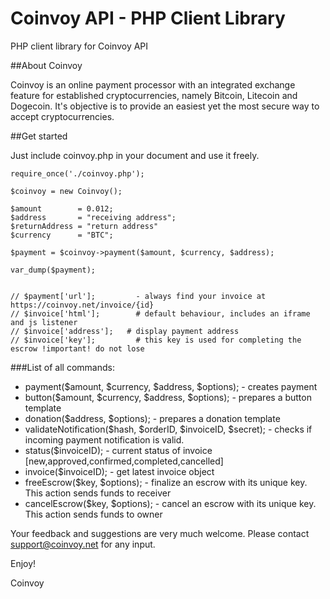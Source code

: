 Coinvoy API - PHP Client Library
================================

PHP client library for Coinvoy API


##About Coinvoy

Coinvoy is an online payment processor with an integrated exchange feature for established cryptocurrencies, namely Bitcoin, Litecoin and Dogecoin. It's objective is to provide an easiest yet the most secure way to accept cryptocurrencies.

##Get started

Just include coinvoy.php in your document and use it freely.

```
require_once('./coinvoy.php');

$coinvoy = new Coinvoy();

$amount        = 0.012;
$address       = "receiving address";
$returnAddress = "return address"
$currency      = "BTC";

$payment = $coinvoy->payment($amount, $currency, $address);

var_dump($payment);


// $payment['url']; 	    - always find your invoice at https://coinvoy.net/invoice/{id}
// $invoice['html']; 	    # default behaviour, includes an iframe and js listener
// $invoice['address'];   # display payment address
// $invoice['key'];		    # this key is used for completing the escrow !important! do not lose

```

###List of all commands:
- payment($amount, $currency, $address, $options);                - creates payment
- button($amount, $currency, $address, $options);                 - prepares a button template
- donation($address, $options);                                   - prepares a donation template
- validateNotification($hash, $orderID, $invoiceID, $secret);     - checks if incoming payment notification is valid.
- status($invoiceID);                                             - current status of invoice [new,approved,confirmed,completed,cancelled]
- invoice($invoiceID);                                            - get latest invoice object
- freeEscrow($key, $options);                                     - finalize an escrow with its unique key. This action sends funds to receiver
- cancelEscrow($key, $options);                                   - cancel an escrow with its unique key. This action sends funds to owner

Your feedback and suggestions are very much welcome. Please contact support@coinvoy.net for any input. 

Enjoy!

Coinvoy

